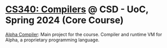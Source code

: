 # [CS340: Compilers](https://www.csd.uoc.gr/~hy340/) @ CSD - UoC, Spring 2024 (Core Course)

[Alpha Compiler](alpha-compiler): Main project for the course. Compiler and runtime VM for Alpha, a proprietary programming language.

